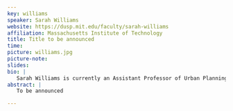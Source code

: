 ```yaml
---
key: williams
speaker: Sarah Williams
website: https://dusp.mit.edu/faculty/sarah-williams
affiliation: Massachusetts Institute of Technology
title: Title to be announced
time:
picture: williams.jpg
picture-note: 
slides: 
bio: |
   Sarah Williams is currently an Assistant Professor of Urban Planning and the Director of the Civic Data Design Lab at Massachusetts Institute of Technology’s (MIT) School of Architecture and Planning School. The Civic Data Design Lab works with data, maps, and mobile technologies to develop interactive design and communication strategies that bring urban policy issues to broader audiences.  Trained as a Geographer (Clark University), Landscape Architect (University of Pennsylvania), and Urban Planner (MIT), her work combines geographic analysis and design. Her design work has been widely exhibited including work in the Guggenheim and the Museum of Modern Art (MoMA) in New York City. Before coming to MIT, Williams was Co-Director of the Spatial Information Design Lab at Columbia University’s Graduate School of Architecture Planning and Preservation (GSAPP). Williams has won numerous awards including being named top 25 planners in the technology and 2012 Game Changer by Metropolis Magazine. Her work is currently on view in the Museum of Modern Art (MoMA), New York. 
abstract: |
   To be announced

---
```


